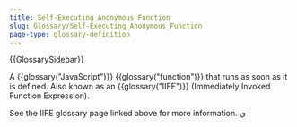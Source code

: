 ```yaml
---
title: Self-Executing Anonymous Function
slug: Glossary/Self-Executing_Anonymous_Function
page-type: glossary-definition
---
```


{{GlossarySidebar}}

A {{glossary("JavaScript")}} {{glossary("function")}} that runs as soon as it is defined. Also known as an {{glossary("IIFE")}} (Immediately Invoked Function Expression).

See the IIFE glossary page linked above for more information.
ي
